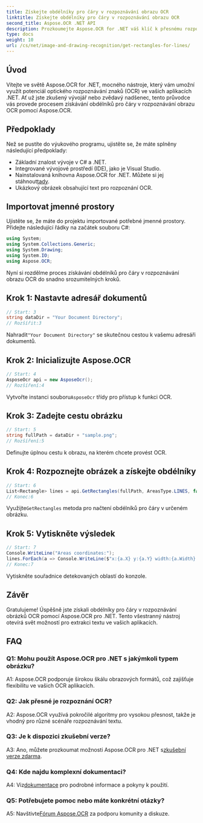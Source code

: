 ```yaml
---
title: Získejte obdélníky pro čáry v rozpoznávání obrazu OCR
linktitle: Získejte obdélníky pro čáry v rozpoznávání obrazu OCR
second_title: Aspose.OCR .NET API
description: Prozkoumejte Aspose.OCR for .NET váš klíč k přesnému rozpoznání obrazu OCR. Uvolněte sílu extrakce textu bez námahy.
type: docs
weight: 10
url: /cs/net/image-and-drawing-recognition/get-rectangles-for-lines/
---
```

## Úvod

Vítejte ve světě Aspose.OCR for .NET, mocného nástroje, který vám umožní využít potenciál optického rozpoznávání znaků (OCR) ve vašich aplikacích .NET. Ať už jste zkušený vývojář nebo zvědavý nadšenec, tento průvodce vás provede procesem získávání obdélníků pro čáry v rozpoznávání obrazu OCR pomocí Aspose.OCR.

## Předpoklady

Než se pustíte do výukového programu, ujistěte se, že máte splněny následující předpoklady:

- Základní znalost vývoje v C# a .NET.
- Integrované vývojové prostředí (IDE), jako je Visual Studio.
-  Nainstalovaná knihovna Aspose.OCR for .NET. Můžete si jej stáhnout[tady](https://releases.aspose.com/ocr/net/).
- Ukázkový obrázek obsahující text pro rozpoznání OCR.

## Importovat jmenné prostory

Ujistěte se, že máte do projektu importované potřebné jmenné prostory. Přidejte následující řádky na začátek souboru C#:

```csharp
using System;
using System.Collections.Generic;
using System.Drawing;
using System.IO;
using Aspose.OCR;
```

Nyní si rozdělme proces získávání obdélníků pro čáry v rozpoznávání obrazu OCR do snadno srozumitelných kroků.

## Krok 1: Nastavte adresář dokumentů

```csharp
// Start: 3
string dataDir = "Your Document Directory";
// Rozšířit:3
```

 Nahradit`"Your Document Directory"` se skutečnou cestou k vašemu adresáři dokumentů.

## Krok 2: Inicializujte Aspose.OCR

```csharp
// Start: 4
AsposeOcr api = new AsposeOcr();
// Rozšíření:4
```

 Vytvořte instanci souboru`AsposeOcr` třídy pro přístup k funkci OCR.

## Krok 3: Zadejte cestu obrázku

```csharp
// Start: 5
string fullPath = dataDir + "sample.png";
// Rozšíření:5
```

Definujte úplnou cestu k obrazu, na kterém chcete provést OCR.

## Krok 4: Rozpoznejte obrázek a získejte obdélníky

```csharp
// Start: 6
List<Rectangle> lines = api.GetRectangles(fullPath, AreasType.LINES, false);
// Konec:6
```

 Využijte`GetRectangles` metoda pro načtení obdélníků pro čáry v určeném obrázku.

## Krok 5: Vytiskněte výsledek

```csharp
// Start: 7
Console.WriteLine("Areas coordinates:");
lines.ForEach(a => Console.WriteLine($"x:{a.X} y:{a.Y} width:{a.Width} height:{a.Height}"));
// Konec:7
```

Vytiskněte souřadnice detekovaných oblastí do konzole.

## Závěr

Gratulujeme! Úspěšně jste získali obdélníky pro čáry v rozpoznávání obrázků OCR pomocí Aspose.OCR pro .NET. Tento všestranný nástroj otevírá svět možností pro extrakci textu ve vašich aplikacích.

## FAQ

### Q1: Mohu použít Aspose.OCR pro .NET s jakýmkoli typem obrázku?

A1: Aspose.OCR podporuje širokou škálu obrazových formátů, což zajišťuje flexibilitu ve vašich OCR aplikacích.

### Q2: Jak přesné je rozpoznání OCR?

A2: Aspose.OCR využívá pokročilé algoritmy pro vysokou přesnost, takže je vhodný pro různé scénáře rozpoznávání textu.

### Q3: Je k dispozici zkušební verze?

 A3: Ano, můžete prozkoumat možnosti Aspose.OCR pro .NET s[zkušební verze zdarma](https://releases.aspose.com/).

### Q4: Kde najdu komplexní dokumentaci?

 A4: Viz[dokumentace](https://reference.aspose.com/ocr/net/) pro podrobné informace a pokyny k použití.

### Q5: Potřebujete pomoc nebo máte konkrétní otázky?

 A5: Navštivte[Fórum Aspose.OCR](https://forum.aspose.com/c/ocr/16) za podporu komunity a diskuze.